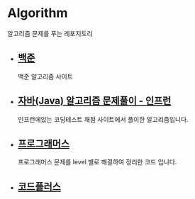 # Algorithm

알고리즘 문제를 푸는 레포지토리

- ## [백준](https://www.acmicpc.net/user/gunny6026)
  백준 알고리즘 사이트

- ## [자바(Java) 알고리즘 문제풀이 - 인프런](src/com/company/inflearn/인프런.md)
    인프런에있는 코딩테스트 채점 사이트에서 풀이한 알고리즘입니다.
  
- ## [프로그래머스](src/com/company/programmers/프로그래머스.md)
    프로그래머스 문제를 level 별로 해결하여 정리한 코드 입니다. 
  
- ## [코드플러스](src/com/company/code_plus/codeplus.md)
